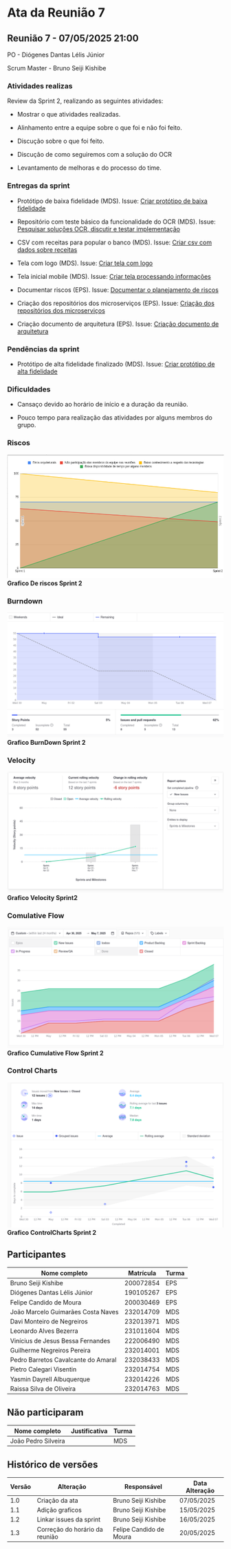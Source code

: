 # Ata da Reunião 7

## Reunião 7 - 07/05/2025 21:00

PO - Diógenes Dantas Lélis Júnior

Scrum Master - Bruno Seiji Kishibe

### Atividades realizas

Review da Sprint 2, realizando as seguintes atividades:

- Mostrar o que atividades realizadas.

- Alinhamento entre a equipe sobre o que foi e não foi feito.

- Discução sobre o que foi feito.

- Discução de como seguiremos com a solução do OCR

- Levantamento de melhoras e do processo do time.

### Entregas da sprint

- Protótipo de baixa fidelidade (MDS). Issue: [Criar protótipo de baixa fidelidade](https://app.zenhub.com/workspaces/2025-1time3ocr-67f593a6ef2d81000f2d84b4/issues/gh/fga-eps-mds/2025.1-sidechef-docs/1)

- Repositório com teste básico da funcionalidade do OCR (MDS). Issue: [Pesquisar soluções OCR, discutir e testar implementação](https://app.zenhub.com/workspaces/2025-1time3ocr-67f593a6ef2d81000f2d84b4/issues/gh/fga-eps-mds/2025.1-sidechef-docs/27)

- CSV com receitas para popular o banco (MDS). Issue: [Criar csv com dados sobre receitas](https://app.zenhub.com/workspaces/2025-1time3ocr-67f593a6ef2d81000f2d84b4/issues/gh/fga-eps-mds/2025.1-sidechef-docs/26)

- Tela com logo (MDS). Issue: [Criar tela com logo](https://app.zenhub.com/workspaces/2025-1time3ocr-67f593a6ef2d81000f2d84b4/issues/gh/fga-eps-mds/2025.1-sidechef-docs/25)

- Tela inicial mobile (MDS). Issue: [Criar tela processando informações](https://app.zenhub.com/workspaces/2025-1time3ocr-67f593a6ef2d81000f2d84b4/issues/gh/fga-eps-mds/2025.1-sidechef-docs/24)

- Documentar riscos (EPS). Issue: [Documentar o planejamento de riscos](https://app.zenhub.com/workspaces/2025-1time3ocr-67f593a6ef2d81000f2d84b4/issues/gh/fga-eps-mds/2025.1-sidechef-docs/17)

- Criação dos repositórios dos microserviços (EPS). Issue: [Criação dos repositórios dos microserviços](https://app.zenhub.com/workspaces/2025-1time3ocr-67f593a6ef2d81000f2d84b4/issues/gh/fga-eps-mds/2025.1-sidechef-docs/5)

- Criação documento de arquitetura (EPS). Issue: [Criação documento de arquitetura](https://app.zenhub.com/workspaces/2025-1time3ocr-67f593a6ef2d81000f2d84b4/issues/gh/fga-eps-mds/2025.1-sidechef-docs/6)

### Pendências da sprint

- Protótipo de alta fidelidade finalizado (MDS). Issue: [Criar protótipo de alta fidelidade](https://app.zenhub.com/workspaces/2025-1time3ocr-67f593a6ef2d81000f2d84b4/issues/gh/fga-eps-mds/2025.1-sidechef-docs/20)

### Dificuldades

- Cansaço devido ao horário de início e a duração da reunião.

- Pouco tempo para realização das atividades por alguns membros do grupo.

### Riscos

![GraficoRiscos](../../assets/sprint2/GraficoRiscosSprint2.png)
**Grafico De riscos Sprint 2**

### Burndown

![GraficoBurndown](../../assets/sprint2/BurndownSprint2.png)
**Grafico BurnDown Sprint 2**

### Velocity

![GraficoVelocity](../../assets/sprint2/VelocitySprint2.png)
**Grafico Velocity Sprint2**

### Comulative Flow

![CumulativeFlow](../../assets/sprint2/CumulativeFlowSprint2.png)
**Grafico Cumulative Flow Sprint 2**

### Control Charts

![ControlCharts](../../assets/sprint2/ControlChartsSprint2.png)
**Grafico ControlCharts Sprint 2**

## Participantes

| Nome completo                                 | Matrícula   | Turma |
|-----------------------------------------------|-------------|-------|
| Bruno Seiji Kishibe                           | 200072854   | EPS   |
| Diógenes Dantas Lélis Júnior                  | 190105267   | EPS   |
| Felipe Candido de Moura                       | 200030469   | EPS   |
| João Marcelo Guimarães Costa Naves            | 232014709   | MDS   |
| Davi Monteiro de Negreiros                    | 232013971   | MDS   |
| Leonardo Alves Bezerra                        | 231011604   | MDS   | 
| Vinícius de Jesus Bessa Fernandes             | 222006490   | MDS   | 
| Guilherme Negreiros Pereira                   | 232014001   | MDS   |
| Pedro Barretos Cavalcante do Amaral           | 232038433   | MDS   |
| Pietro Calegari Visentin                      | 232014754   | MDS   |
| Yasmin Dayrell Albuquerque                    | 232014226   | MDS   |
| Raissa Silva de Oliveira                      | 232014763   | MDS   |


## Não participaram

| Nome completo                                 | Justificativa                                        | Turma |
|-----------------------------------------------|------------------------------------------------------|-------|
| João Pedro Silveira                           |                                                      | MDS   |


## Histórico de versões

| Versão | Alteração       | Responsável         | Data Alteração |
|--------|-----------------|---------------------|----------------|
| 1.0    | Criação da ata  | Bruno Seiji Kishibe | 07/05/2025     |
| 1.1    | Adição graficos | Bruno Seiji Kishibe | 15/05/2025     |
| 1.2    | Linkar issues da sprint | Bruno Seiji Kishibe | 16/05/2025 |
| 1.3    | Correção do horário da reunião | Felipe Candido de Moura | 20/05/2025 |

